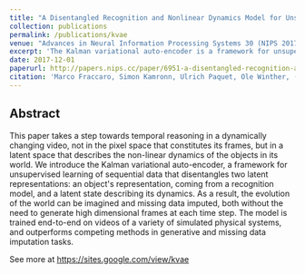 ```yaml
---
title: "A Disentangled Recognition and Nonlinear Dynamics Model for Unsupervised Learning"
collection: publications
permalink: /publications/kvae
venue: "Advances in Neural Information Processing Systems 30 (NIPS 2017)"
excerpt: 'The Kalman variational auto-encoder is a framework for unsupervised learning of sequential data that disentangles two latent representations: an object’s representation, coming from a recognition model, and a latent state describing its dynamics. The recognition model is represented by a convolutional variational auto-encoder and the latent dynamics model as a linear Gaussian state space model (LGSSM).'
date: 2017-12-01
paperurl: http://papers.nips.cc/paper/6951-a-disentangled-recognition-and-nonlinear-dynamics-model-for-unsupervised-learning.pdf
citation: 'Marco Fraccaro, Simon Kamronn, Ulrich Paquet, Ole Winther, (2017). A Disentangled Recognition and Nonlinear Dynamics Model for Unsupervised Learning <i>Advances in Neural Information Processing Systems 30</i>.'
---
```


## Abstract
This paper takes a step towards temporal reasoning in a dynamically changing video, not in the pixel space that constitutes its frames, but in a latent space that describes the non-linear dynamics of the objects in its world. We introduce the Kalman variational auto-encoder, a framework for unsupervised learning of sequential data that disentangles two latent representations: an object's representation, coming from a recognition model, and a latent state describing its dynamics. As a result, the evolution of the world can be imagined and missing data imputed, both without the need to generate high dimensional frames at each time step. The model is trained end-to-end on videos of a variety of simulated physical systems, and outperforms competing methods in generative and missing data imputation tasks.

See more at https://sites.google.com/view/kvae
